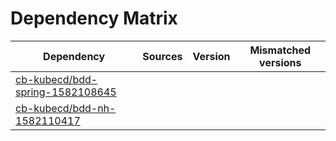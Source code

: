 # Dependency Matrix

Dependency | Sources | Version | Mismatched versions
---------- | ------- | ------- | -------------------
[cb-kubecd/bdd-spring-1582108645](https://github.com/cb-kubecd/bdd-spring-1582108645.git) |  | []() | 
[cb-kubecd/bdd-nh-1582110417](https://github.com/cb-kubecd/bdd-nh-1582110417.git) |  | []() | 

